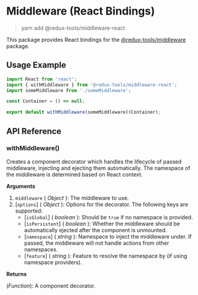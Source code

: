 # Middleware (React Bindings)

> yarn add @redux-tools/middleware-react

This package provides React bindings for the [@redux-tools/middleware](/packages/middleware) package.

## Usage Example

```js
import React from 'react';
import { withMiddleware } from '@redux-tools/middleware-react';
import someMiddleware from './someMiddleware';

const Container = () => null;

export default withMiddleware(someMiddleware)(Container);
```

## API Reference

### withMiddleware()

Creates a component decorator which handles the lifecycle of passed middleware, injecting and
ejecting them automatically. The namespace of the middleware is determined based on React context.

**Arguments**

1. `middleware` ( _Object_ ): The middleware to use.
2. [`options`] \( _Object_ ): Options for the decorator. The following keys are supported:
   - [`isGlobal`] \( _boolean_ ): Should be `true` if no namespace is provided.
   - [`isPersistent`] \( _boolean_ ): Whether the middleware should be automatically ejected after the component is unmounted.
   - [`namespace`] \( _string_ ): Namespace to inject the middleware under. If passed, the middleware
     will not handle actions from other namespaces.
   - [`feature`] \( _string_ ): Feature to resolve the namespace by (if using namespace providers).

**Returns**

(_Function_): A component decorator.
